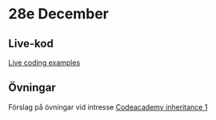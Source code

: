 # 28e December

## Live-kod

[Live coding examples](live-coding/)

## Övningar
Förslag på övningar vid intresse
[Codeacademy inheritance 1](https://www.codecademy.com/courses/learn-intermediate-javascript/lessons/classes/exercises/inheritance-i)